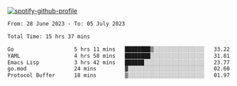 [![spotify-github-profile](https://spotify-github-profile.vercel.app/api/view?uid=313pysyt3uxkjdidtiuvzf7nrnnu&cover_image=true&theme=natemoo-re&show_offline=false&background_color=121212&interchange=false&bar_color=53b14f&bar_color_cover=false)](https://spotify-github-profile.vercel.app/api/view?uid=313pysyt3uxkjdidtiuvzf7nrnnu&redirect=true)

<!--START_SECTION:waka-->

```txt
From: 28 June 2023 - To: 05 July 2023

Total Time: 15 hrs 37 mins

Go                   5 hrs 11 mins   ████████▒░░░░░░░░░░░░░░░░   33.22 %
YAML                 4 hrs 58 mins   ████████░░░░░░░░░░░░░░░░░   31.81 %
Emacs Lisp           3 hrs 42 mins   ██████░░░░░░░░░░░░░░░░░░░   23.77 %
go.mod               24 mins         ▓░░░░░░░░░░░░░░░░░░░░░░░░   02.60 %
Protocol Buffer      18 mins         ▒░░░░░░░░░░░░░░░░░░░░░░░░   01.97 %
```

<!--END_SECTION:waka-->